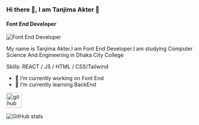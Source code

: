 ### Hi there 👋, I am Tanjima Akter 👋
#### Font End Developer
![Font End Developer](https://arturssmirnovs.github.io/github-profile-readme-generator/images/banner.png)

My name is Tanjima Akter.I am Font End Developer.I am studying Computer Science And Engineering in Dhaka City College

Skills: REACT / JS / HTML / CSS/Tailwind

- 🔭 I’m currently working on Font End 
- 🌱 I’m currently learning BackEnd 


[<img src='https://cdn.jsdelivr.net/npm/simple-icons@3.0.1/icons/github.svg' alt='github' height='40'>](https://github.com/https://github.com)  

![GitHub stats](https://github-readme-stats.vercel.app/api?username=https://github.com&show_icons=true)  


